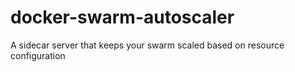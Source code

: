 # docker-swarm-autoscaler
A sidecar server that keeps your swarm scaled based on resource configuration
